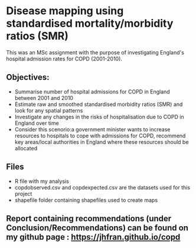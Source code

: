 # Disease mapping using standardised mortality/morbidity ratios (SMR)

This was an MSc assignment with the purpose of investigating England's hospital admission rates for COPD (2001-2010).

## Objectives: 

- Summarise number of hospital admissions for COPD in England between 2001 and 2010
- Estimate raw and smoothed standardised morbidity ratios (SMR) and look for any spatial patterns 
- Investigate any changes in the risks of hospitalisation due to COPD in England over time
- Consider this scenorio:a government minister wants to increase resources to hospitals to cope with admissions for COPD, recommend key areas/local authorities in England where these resources should be allocated  

## Files 

- R file with my analysis
- copdobserved.csv and copdexpected.csv are the datasets used for this project
- shapefile folder containing shapefiles used to create maps

## Report containing recommendations (under Conclusion/Recommendations) can be found on my github page : https://jhfran.github.io/copd
